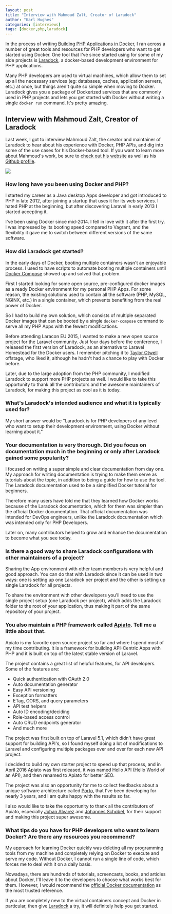 ```yaml
---
layout: post
title: "Interview with Mahmoud Zalt, Creator of Laradock"
author: "Karl Hughes"
categories: [interviews]
tags: [docker,php,laradock]
---
```


In the process of writing [Building PHP Applications in Docker](/books), I ran across a number of great tools and resources for PHP developers who want to get started using Docker. One tool that I've since started using for some of my side projects is [Laradock](http://laradock.io/), a docker-based development environment for PHP applications.

Many PHP developers are used to virtual machines, which allow them to set up all the necessary services (eg: databases, caches, application servers, etc.) at once, but things aren't quite so simple when moving to Docker. Laradock gives you a package of Dockerized services that are commonly used in PHP projects and lets you get started with Docker without writing a single `docker run` command. It's pretty amazing.

## Interview with Mahmoud Zalt, Creator of Laradock

Last week, I got to interview Mahmoud Zalt, the creator and maintainer of Laradock to hear about his experience with Docker, PHP APIs, and dig into some of the use cases for his Docker-based tool. If you want to learn more about Mahmoud's work, be sure to [check out his website](https://zalt.me/) as well as his [Github profile](https://github.com/Mahmoudz).

![](https://i.imgur.com/f3jgs4X.png)

### How long have you been using Docker and PHP?

I started my career as a Java desktop Apps developer and got introduced to PHP in late 2012, after joining a startup that uses it for its web services. I hated PHP at the beginning, but after discovering Laravel in early 2013 I started accepting it.

I've been using Docker since mid-2014. I fell in love with it after the first try. I was impressed by its booting speed compared to Vagrant, and the flexibility it gave me to switch between different versions of the same software.

### How did Laradock get started?

In the early days of Docker, booting multiple containers wasn't an enjoyable process.
I used to have scripts to automate booting multiple containers until [Docker Compose](https://docs.docker.com/compose/) showed up and solved that problem.

First I started looking for some open source, pre-configured docker images as a ready Docker environment for my personal PHP Apps. For some reason, the existing solutions used to contain all the software (PHP, MySQL, NGINX, etc.) in a single container, which prevents benefiting from the real power of Docker.

So I had to build my own solution, which consists of multiple separated Docker images that can be booted by a single `docker-compose` command to serve all my PHP Apps with the fewest modifications.

Before attending Laracon EU 2015, I wanted to make a new open source project for the Laravel community. Just four days before the conference, I released the first version of Laradock, as an alternative to Laravel Homestead for the Docker users. I remember pitching it to [Taylor Otwell](https://twitter.com/taylorotwell) offstage, who liked it, although he hadn't had a chance to play with Docker before.

Later, due to the large adoption from the PHP community, I modified Laradock to support more PHP projects as well. I would like to take this opportunity to thank all the contributors and the awesome maintainers of Laradock, for making this project as cool as it is today.

### What's Laradock's intended audience and what it is typically used for?

My short answer would be "Laradock is for PHP developers of any level who want to setup their development environment, using Docker without learning about it."

### Your documentation is very thorough. Did you focus on documentation much in the beginning or only after Laradock gained some popularity?

I focused on writing a super simple and clear documentation from day one. My approach for writing documentation is trying to make them serve as tutorials about the topic, in addition to being a guide for how to use the tool. The Laradock documentation used to be a simplified Docker tutorial for beginners.

Therefore many users have told me that they learned how Docker works because of the Laradock documentation, which for them was simpler than the official Docker documentation. That official documentation was intended for DevOps engineers, unlike the Laradock documentation which was intended only for PHP Developers.

Later on, many contributors helped to grow and enhance the documentation to become what you see today.

### Is there a good way to share Laradock configurations with other maintainers of a project?

Sharing the App environment with other team members is very helpful and good approach. You can do that with Laradock since it can be used in two ways: one is setting up one Laradock per project and the other is setting up single Laradock for all projects.

To share the environment with other developers you'll need to use the single project setup (one Laradock per project), which adds the Laradock folder to the root of your application, thus making it part of the same repository of your project.

### You also maintain a PHP framework called [Apiato](https://github.com/apiato/apiato). Tell me a little about that.

Apiato is my favorite open source project so far and where I spend most of my time contributing. It is a framework for building API-Centric Apps with PHP and it is built on top of the latest stable version of Laravel.

The project contains a great list of helpful features, for API developers. Some of the features are:
 
 - Quick authentication with OAuth 2.0
 - Auto documentation generator
 - Easy API versioning
 - Exception formatters
 - ETag, CORS, and query parameters
 - API test helpers
 - Auto ID encoding/deciding
 - Role-based access control
 - Auto CRUD endpoints generator
 - And much more

The project was first built on top of Laravel 5.1, which didn't have great support for building API's, so I found myself doing a lot of modifications to Laravel and configuring multiple packages over and over for each new API project.

I decided to build my own starter project to speed up that process, and in April 2016 Apiato was first released, it was named Hello API (Hello World of an API), and then renamed to Apiato for better SEO.

The project was also an opportunity for me to collect feedbacks about a unique software architecture called [Porto](https://github.com/Mahmoudz/Porto), that I've been developing for nearly 3 years, and I am quite happy with the results so far.

I also would like to take the opportunity to thank all the contributors of Apiato, especially [Johan Alvarez](https://github.com/llstarscreamll) and [Johannes Schobel](https://github.com/johannesschobel), for their support and making this project super awesome.

### What tips do you have for PHP developers who want to learn Docker? Are there any resources you recommend?

My approach for learning Docker quickly was deleting all my programming tools from my machine and completely relying on Docker to execute and serve my code. Without Docker, I cannot run a single line of code, which forces me to deal with it on a daily basis.

Nowadays, there are hundreds of tutorials, screencasts, books, and articles about Docker, I'll leave it to the developers to choose what works best for them. However, I would recommend the [official Docker documentation](https://docs.docker.com/) as the most trusted reference.

If you are completely new to the virtual containers concept and Docker in particular, then give [Laradock](http://laradock.io/) a try, it will definitely help you get started.
